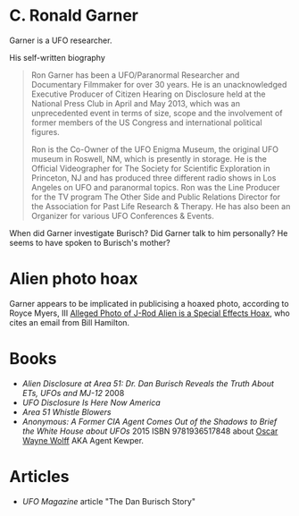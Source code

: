 # C. Ronald Garner

Garner is a UFO researcher.

His self-written biography 

> Ron Garner has been a UFO/Paranormal Researcher and Documentary
Filmmaker for over 30 years. He is an unacknowledged Executive Producer
of Citizen Hearing on Disclosure held at the National Press Club in April and
May 2013, which was an unprecedented event in terms of size, scope and the
involvement of former members of the US Congress and international
political figures.
> 
> Ron is the Co-Owner of the UFO Enigma Museum, the original UFO
museum in Roswell, NM, which is presently in storage. He is the Official
Videographer for The Society for Scientific Exploration in Princeton, NJ and
has produced three different radio shows in Los Angeles on UFO and
paranormal topics. Ron was the Line Producer for the TV program The Other
Side and Public Relations Director for the Association for Past Life Research
& Therapy. He has also been an Organizer for various UFO Conferences &
Events.

When did Garner investigate Burisch? Did Garner talk to him personally? He seems to have spoken to Burisch's mother?

# Alien photo hoax

Garner appears to be implicated in publicising a hoaxed photo, according to Royce Myers, III [Alleged Photo of J-Rod Alien is a Special Effects Hoax](http://www.ufowatchdog.com/jrod.htm), who cites an email from Bill Hamilton.

# Books

- *Alien Disclosure at Area 51: Dr. Dan Burisch Reveals the Truth About ETs, UFOs and MJ-12* 2008
- *UFO Disclosure Is Here Now America*
- *Area 51 Whistle Blowers*
- *Anonymous: A Former CIA Agent Comes Out of the Shadows to Brief the White House about UFOs* 2015 ISBN 9781936517848 about [Oscar Wayne Wolff](https://medium.com/@richgel99/deanonymizing-anonymous-agent-kewper-a1284fdab3fe) AKA Agent Kewper.

# Articles

- *UFO Magazine* article "The Dan Burisch Story"
